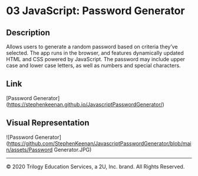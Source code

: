 # 03 JavaScript: Password Generator

## Description

Allows users to generate a random password based on criteria they’ve selected. The app runs in the browser, and features dynamically updated HTML and CSS powered by JavaScript. The password may include upper case and lower case letters, as well as numbers and special characters. 

## Link

[Password Generator] (https://stephenkeenan.github.io/JavascriptPasswordGenerator/)

## Visual Representation
![Password Generator](https://github.com/StephenKeenan/JavascriptPasswordGenerator/blob/main/assets/Password Generator.JPG)

- - -
© 2020 Trilogy Education Services, a 2U, Inc. brand. All Rights Reserved.
